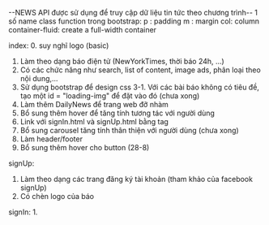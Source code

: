 --NEWS API được sử dụng để truy cập dữ liệu tin tức theo chương trình--
1 số name class function trong bootstrap: 
p : padding
m : margin
col: column 
container-fluid: create a full-width container

index: 
0. suy nghĩ logo (basic)
1. Làm theo dạng báo điện tử (NewYorkTimes, thời báo 24h, ...)
2. Có các chức năng như search, list of content, image ads, phân loại theo nội dung,...
3. Sử dụng bootstrap để design css
3-1. Với các bài báo không có tiêu đề, tạo một id = "loading-img" để đặt vào đó (chưa xong)
4. Làm thêm DailyNews để trang web đỡ nhàm
5. Bổ sung thêm hover để tăng tính tương tác với người dùng
6. Link với signIn.html và signUp.html bằng tag <a>
7. Bổ sung carousel tăng tính thân thiện với người dùng (chưa xong)
8. Làm header/footer
9. Bổ sung thêm hover cho button (28-8)

signUp:
1. Làm theo dạng các trang đăng ký tài khoản (tham khảo của facebook signUp)
2. Có chèn logo của báo

signIn:
1.